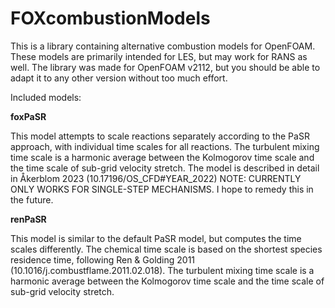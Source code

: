 # FOXcombustionModels
This is a library containing alternative combustion models for OpenFOAM. These models are primarily intended for LES, but may work for RANS as well.
The library was made for OpenFOAM v2112, but you should be able to adapt it to any other version without too much effort.

Included models:

**foxPaSR**

This model attempts to scale reactions separately according to the PaSR approach, with individual time scales for all reactions. The turbulent mixing time scale is a harmonic average between the Kolmogorov time scale and the time scale of sub-grid velocity stretch. The model is described in detail in Åkerblom 2023 (10.17196/OS_CFD#YEAR_2022) NOTE: CURRENTLY ONLY WORKS FOR SINGLE-STEP MECHANISMS. I hope to remedy this in the future.

**renPaSR**

This model is similar to the default PaSR model, but computes the time scales differently. The chemical time scale is based on the shortest species residence time, following Ren & Golding 2011 (10.1016/j.combustflame.2011.02.018). The turbulent mixing time scale is a harmonic average between the Kolmogorov time scale and the time scale of sub-grid velocity stretch.
